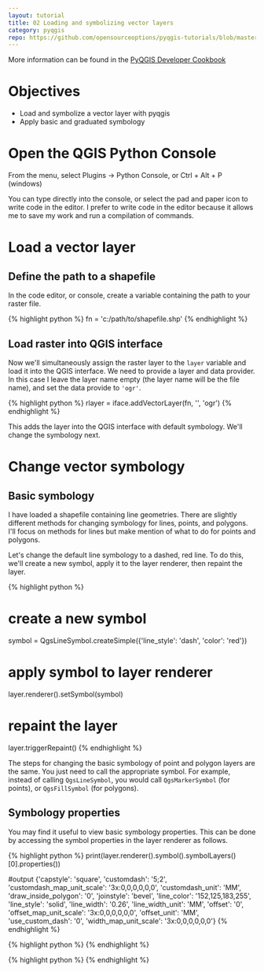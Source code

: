 ```yaml
---
layout: tutorial
title: 02 Loading and symbolizing vector layers
category: pyqgis
repo: https://github.com/opensourceoptions/pyqgis-tutorials/blob/master/01_load-symbolize-vectors.py
---
```


More information can be found in the [PyQGIS Developer Cookbook](https://docs.qgis.org/testing/en/docs/pyqgis_developer_cookbook/)

# Objectives
- Load and symbolize a vector layer with pyqgis
- Apply basic and graduated symbology

# Open the QGIS Python Console
From the menu, select Plugins -> Python Console, or Ctrl + Alt + P (windows)

You can type directly into the console, or select the pad and paper icon to
write code in the editor. I prefer to write code in the editor because
it allows me to save my work and run a compilation of commands.

# Load a vector layer

## Define the path to a shapefile
In the code editor, or console, create a variable containing the path to your
raster file.

{% highlight python %}
fn = 'c:/path/to/shapefile.shp'
{% endhighlight %}

## Load raster into QGIS interface
Now we'll simultaneously assign the raster layer to the `layer` variable and
load it into the QGIS interface. We need to provide a layer and data provider.
In this case I leave the layer name empty (the layer name will be the file name),
and set the data provide to `'ogr'`.

{% highlight python %}
rlayer = iface.addVectorLayer(fn, '', 'ogr')
{% endhighlight %}

This adds the layer into the QGIS interface with default symbology. We'll
change the symbology next.

# Change vector symbology

## Basic symbology
I have loaded a shapefile containing line geometries. There are slightly
different methods for changing symbology for lines, points, and polygons. I'll
focus on methods for lines but make mention of what to do for points and
polygons.

Let's change the default line symbology to a dashed, red line. To do this,
we'll create a new symbol, apply it to the layer renderer, then repaint the
layer.

{% highlight python %}
# create a new symbol
symbol = QgsLineSymbol.createSimple({'line_style': 'dash', 'color': 'red'})

# apply symbol to layer renderer
layer.renderer().setSymbol(symbol)

# repaint the layer
layer.triggerRepaint()
{% endhighlight %}

The steps for changing the basic symbology of point and polygon layers are the
same. You just need to call the appropriate symbol. For example, instead of
calling `QgsLineSymbol`, you would call `QgsMarkerSymbol` (for points), or
`QgsFillSymbol` (for polygons).

## Symbology properties
You may find it useful to view basic symbology properties. This can be done by
accessing the symbol properties in the layer renderer as follows.

{% highlight python %}
print(layer.renderer().symbol().symbolLayers()[0].properties())

#output
{'capstyle': 'square', 'customdash': '5;2', 'customdash_map_unit_scale': '3x:0,0,0,0,0,0', 'customdash_unit': 'MM', 'draw_inside_polygon': '0', 'joinstyle': 'bevel', 'line_color': '152,125,183,255', 'line_style': 'solid', 'line_width': '0.26', 'line_width_unit': 'MM', 'offset': '0', 'offset_map_unit_scale': '3x:0,0,0,0,0,0', 'offset_unit': 'MM', 'use_custom_dash': '0', 'width_map_unit_scale': '3x:0,0,0,0,0,0'}
{% endhighlight %}

{% highlight python %}
{% endhighlight %}

{% highlight python %}
{% endhighlight %}

